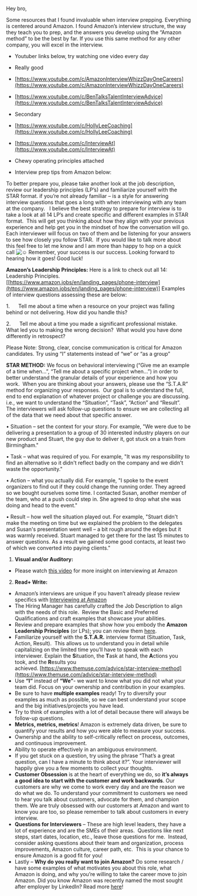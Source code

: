 Hey bro,

Some resources that I found invaluable when interview prepping. Everything is centered around Amazon. I found Amazon’s interview structure, the way they teach you to prep, and the answers you develop using the “Amazon method” to be the best by far. If you use this same method for any other company, you will excel in the interview.

-   Youtuber links below, try watching one video every day

-   Really good

-   [https://www.youtube.com/c/AmazonInterviewWhizzDayOneCareers](https://www.youtube.com/c/AmazonInterviewWhizzDayOneCareers)
-   [https://www.youtube.com/c/BenTalksTalentInterviewAdvice](https://www.youtube.com/c/BenTalksTalentInterviewAdvice)

-   Secondary

-   [https://www.youtube.com/c/HollyLeeCoaching](https://www.youtube.com/c/HollyLeeCoaching)
-   [https://www.youtube.com/c/InterviewAt](https://www.youtube.com/c/InterviewAt)

-   Chewy operating principles attached
-   Interview prep tips from Amazon below:

To better prepare you, please take another look at the job description, review our leadership principles (LP’s) and familiarize yourself with the STAR format. if you’re not already familiar – is a style for answering interview questions that goes a long with when interviewing with any team at the company.   I believe the best strategy to prepare for interview is to take a look at all 14 LP’s and create specific and different examples in STAR format.  This will get you thinking about how they align with your previous experience and help get you in the mindset of how the conversation will go.  Each interviewer will focus on two of them and be listening for your answers to see how closely you follow STAR.  If you would like to talk more about this feel free to let me know and I am more than happy to hop on a quick call ![☺](https://fonts.gstatic.com/s/e/notoemoji/14.0/263a/32.png) Remember, your success is our success. Looking forward to hearing how it goes! Good luck!

**Amazon’s Leadership Principles:** Here is a link to check out all 14: Leadership Principles.  [[https://www.amazon.jobs/en/landing_pages/phone-interview](https://www.amazon.jobs/en/landing_pages/phone-interview)] Examples of interview questions assessing these are below:

1.      Tell me about a time when a resource on your project was falling behind or not delivering. How did you handle this?

2.      Tell me about a time you made a significant professional mistake.  What led you to making the wrong decision?  What would you have done differently in retrospect?  

Please Note: Strong, clear, concise communication is critical for Amazon candidates. Try using “I” statements instead of “we” or “as a group”

**STAR METHOD:** We focus on behavioral interviewing (“Give me an example of a time when…”, “Tell me about a specific project when…”) in order to better understand the granular details of your experience and how you work.  When you are thinking about your answers, please use the “S.T.A.R” method for organizing your responses.  Our goal is to understand the full, end to end explanation of whatever project or challenge you are discussing. i.e., we want to understand the “Situation”, “Task”, “Action” and “Result”.  The interviewers will ask follow-up questions to ensure we are collecting all of the data that we need about that specific answer.

• Situation – set the context for your story. For example, "We were due to be delivering a presentation to a group of 30 interested industry players on our new product and Stuart, the guy due to deliver it, got stuck on a train from Birmingham."

• Task – what was required of you. For example, "It was my responsibility to find an alternative so it didn't reflect badly on the company and we didn't waste the opportunity."

• Action – what you actually did. For example, "I spoke to the event organizers to find out if they could change the running order. They agreed so we bought ourselves some time. I contacted Susan, another member of the team, who at a push could step in. She agreed to drop what she was doing and head to the event."

• Result – how well the situation played out. For example, "Stuart didn't make the meeting on time but we explained the problem to the delegates and Susan's presentation went well – a bit rough around the edges but it was warmly received. Stuart managed to get there for the last 15 minutes to answer questions. As a result we gained some good contacts, at least two of which we converted into paying clients."

1.  **Visual and/or Auditory:**

-   Please watch [this video](https://www.youtube.com/watch?v=e0FQ9A2Yz9E#action=share) for more insight on interviewing at Amazon

2.  **Read+ Write:**

-   Amazon’s interviews are unique if you haven’t already please review specifics with [Interviewing at Amazon](https://www.amazon.jobs/en/landing_pages/interviewing-at-amazon)
-   The Hiring Manager has carefully crafted the Job Description to align with the needs of this role.  Review the Basic and Preferred Qualifications and craft examples that showcase your abilities.
-   Review and prepare examples that show how you embody the **Amazon Leadership Principles** (or LPs); you can review them [here](https://www.amazon.jobs/principles).
-   Familiarize yourself with the **S.T.A.R.** interview format (Situation, Task, Action, Result).  This allows us to understand you in detail while capitalizing on the limited time you’ll have to speak with each interviewer. Explain the **S**ituation, the **T**ask at hand, the **A**ctions you took, and the **R**esults you achieved. [https://www.themuse.com/advice/star-interview-method](https://www.themuse.com/advice/star-interview-method)
-   Use **“I”** instead of **“We”**- we want to know what you did not what your team did. Focus on your ownership and contribution in your examples.
-   Be sure to have **multiple examples** ready! Try to diversify your examples as much as possible, so we can best understand your scope and the big initiatives/projects you have lead.
-   Try to think of examples with a lot of detail because there will always be follow-up questions.
-   **Metrics, metrics, metrics**! Amazon is extremely data driven, be sure to quantify your results and how you were able to measure your success.
-   Ownership and the ability to self-critically reflect on process, outcomes, and continuous improvement.
-   Ability to operate effectively in an ambiguous environment.
-   If you get stuck on a question, try using the phrase “That’s a great question, can I have a minute to think about it?”. Your interviewer will happily give you a few moments to collect your thoughts.
-   **Customer Obsession** is at the heart of everything we do, so **it’s always a good idea to start with the customer and work backwards**. Our customers are why we come to work every day and are the reason we do what we do. To understand your commitment to customers we need to hear you talk about customers, advocate for them, and champion them. We are truly obsessed with our customers at Amazon and want to know you are too, so please remember to talk about customers in every interview. 
-   **Questions for Interviewers** – These are high level leaders, they have a lot of experience and are the SMEs of their areas.  Questions like next steps, start dates, location, etc., leave those questions for me.  Instead, consider asking questions about their team and organization, process improvements, Amazon culture, career path, etc.  This is your chance to ensure Amazon is a good fit for you!
-   Lastly – **Why do you really want to join Amazon?** Do some research / have some examples of what motivates you about this role, what Amazon is doing, and why you’re willing to take the career move to join Amazon. Did you know Amazon was recently named the most sought after employer by LinkedIn? Read more [here](https://www.linkedin.com/pulse/amazon-most-sought-after-employer-us-we-went-inside-find-anders/?linkId=49520796)!